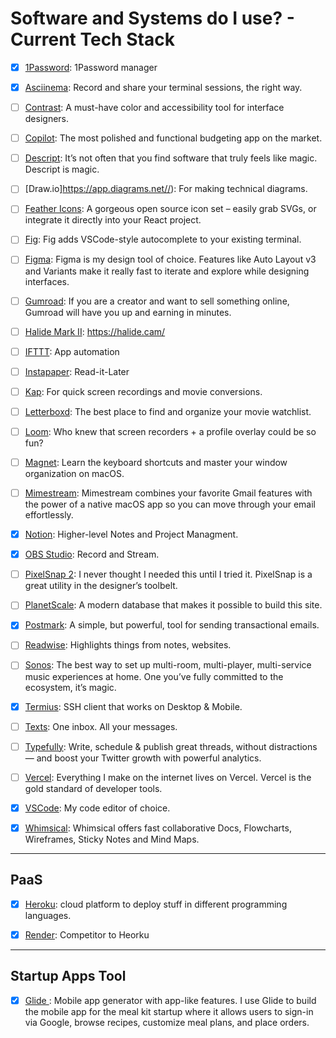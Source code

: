 # Software and Systems do I use? - Current Tech Stack 


- [x] [1Password](https://1password.com/): 1Password manager
- [x] [Asciinema](https://asciinema.com/): Record and share your terminal sessions, the right way. 
- [ ] [Contrast](https://usecontrast.com/): A must-have color and accessibility tool for interface designers.
- [ ] [Copilot](https://apps.apple.com/us/app/copilot-smart-budgets-bills/id1447330651): The most polished and functional budgeting app on the market.
- [ ] [Descript](https://www.descript.com/): It’s not often that you find software that truly feels like magic. Descript is magic.
- [ ] [Draw.io]https://app.diagrams.net//): For making technical diagrams.
- [ ] [Feather Icons](https://feathericons.com/): A gorgeous open source icon set – easily grab SVGs, or integrate it directly into your React project.
- [ ] [Fig](https://fig.io/): Fig adds VSCode-style autocomplete to your existing terminal.
- [ ] [Figma](https://www.figma.com): Figma is my design tool of choice. Features like Auto Layout v3 and Variants make it really fast to iterate and explore while designing interfaces.
- [ ] [Gumroad](https://gumroad.com/): If you are a creator and want to sell something online, Gumroad will have you up and earning in minutes.
- [ ] [Halide Mark II](https://halide.cam/): https://halide.cam/
- [ ] [IFTTT](https://ifttt.com/): App automation
- [ ] [Instapaper](https://instapaper.com):  Read-it-Later
- [ ] [Kap](https://getkap.co/): For quick screen recordings and movie conversions.
- [ ] [Letterboxd](https://letterboxd.com/): The best place to find and organize your movie watchlist.
- [ ] [Loom](https://www.loom.com/): Who knew that screen recorders + a profile overlay could be so fun?
- [ ] [Magnet](https://apps.apple.com/us/app/magnet/id441258766?mt=12): Learn the keyboard shortcuts and master your window organization on macOS.
- [ ] [Mimestream](https://mimestream.com/): Mimestream combines your favorite Gmail features with the power of a native macOS app so you can move through your email effortlessly.
- [x] [Notion](https://www.notion.so): Higher-level Notes and Project Managment.
- [x] [OBS Studio](https://obsproject.com): Record and Stream.
- [ ] [PixelSnap 2](https://getpixelsnap.com/): I never thought I needed this until I tried it. PixelSnap is a great utility in the designer’s toolbelt.
- [ ] [PlanetScale](https://planetscale.com/): A modern database that makes it possible to build this site.
- [x] [Postmark](https://postmarkapp.com): A simple, but powerful, tool for sending transactional emails.
- [ ] [Readwise](https://readwise.io/): Highlights things from notes, websites.
- [ ] [Sonos](https://www.sonos.com): The best way to set up multi-room, multi-player, multi-service music experiences at home. One you’ve fully committed to the ecosystem, it’s magic.
- [x] [Termius](https://termius.com/): SSH client that works on Desktop & Mobile.
- [ ] [Texts](https://texts.com/): One inbox. All your messages.
- [ ] [Typefully](https://typefully.com/): Write, schedule & publish great threads, without distractions — and boost your Twitter growth with powerful analytics.
- [ ] [Vercel](https://vercel.com/): Everything I make on the internet lives on Vercel. Vercel is the gold standard of developer tools.
- [x] [VSCode](https://code.visualstudio.com/): My code editor of choice.
- [x] [Whimsical](https://whimsical.com): Whimsical offers fast collaborative Docs, Flowcharts, Wireframes, Sticky Notes and Mind Maps. 


<hr />

## PaaS

- [x] [Heroku](https://heroku.com/): cloud platform to deploy stuff in different programming languages.
- [x] [Render](https://render.com/): Competitor to Heorku


<hr /> 

## Startup Apps Tool

- [x] [Glide
](https://glideapps.com/): Mobile app generator with app-like features. I use Glide to build the mobile app for the meal kit startup where it allows users to sign-in via Google, browse recipes, customize meal plans, and place orders.















